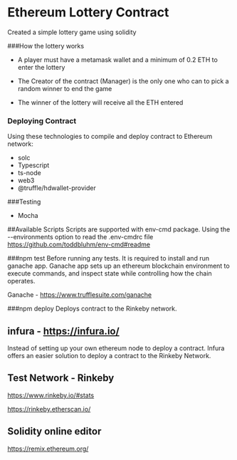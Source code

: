 # Ethereum Lottery Contract

Created a simple lottery game using solidity

###How the lottery works
- A player must have a metamask wallet and a minimum of 0.2 ETH to enter the lottery

- The Creator of the contract (Manager) is the only one who can to pick a random winner to end the game

- The winner of the lottery will receive all the ETH entered

### Deploying Contract
Using these technologies to compile and deploy contract to Ethereum network:

- solc
- Typescript
- ts-node
- web3
- @truffle/hdwallet-provider


###Testing
- Mocha


##Available Scripts
Scripts are supported with env-cmd package. Using the --environments option to read the .env-cmdrc file
https://github.com/toddbluhm/env-cmd#readme

###npm test
Before running any tests. It is required to install and run ganache app. Ganache app sets up an ethereum blockchain environment to execute commands, and inspect state while controlling how the chain operates. 

Ganache - https://www.trufflesuite.com/ganache

###npm deploy
Deploys contract to the Rinkeby network.


## infura - https://infura.io/
Instead of setting up your own ethereum node to deploy a contract. Infura offers an easier solution to deploy 
a contract to the Rinkeby Network.


## Test Network - Rinkeby
https://www.rinkeby.io/#stats

https://rinkeby.etherscan.io/


## Solidity online editor
https://remix.ethereum.org/